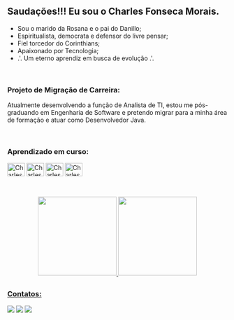 ## Saudações!!! Eu sou o Charles Fonseca Morais.

- Sou o marido da Rosana e o pai do Danillo;
- Espiritualista, democrata e defensor do livre pensar;
- Fiel torcedor do Corinthians;
- Apaixonado por Tecnologia;
- .'. Um eterno aprendiz em busca de evolução .'.

<br>

### Projeto de Migração de Carreira:

Atualmente desenvolvendo a função de Analista de TI, estou me pós-graduando em Engenharia de Software e pretendo migrar para a minha área de formação e atuar como Desenvolvedor Java.

<br>

### Aprendizado em curso:

<div style="display: inline_block">
     <img align="center" alt="Charles-Java" height="30" width="40"
       src="https://cdn.jsdelivr.net/gh/devicons/devicon/icons/java/java-original.svg" width="40" height="40"/>
     <img align="center" alt="Charles-SpringBoot" height="30" width="40"
       src="https://cdn.jsdelivr.net/gh/devicons/devicon/icons/spring/spring-original.svg" width="40" height="40"/>
     <img align="center" alt="Charles-MySQL" height="30" width="40"
       src="https://cdn.jsdelivr.net/gh/devicons/devicon/icons/mysql/mysql-original.svg" width="40" height="40" />
     <img align="center" alt="Charles-MongoDB" height="30" width="40"
       src="https://cdn.jsdelivr.net/gh/devicons/devicon/icons/adonisjs/adonisjs-original.svg" height="30" width="40"/>      
</div>

##

<br>        

<div align="center">
<a href="https://github.com/charlesfonsecamorais">
  <img height="180em" src="https://github-readme-stats.vercel.app/api?username=charlesfonsecamorais&show_icons=true&theme=cobalt&include_all_commits=true&count_private=true"/>
  <img height="180em" src="https://github-readme-stats.vercel.app/api/top-langs/?username=charlesfonsecamorais&layout=compact&langs_count=7&theme=cobalt"/>
</div>
  
##
  
### Contatos:
<div>
<a href="https://instagram.com/_charlesfonsecamorais" target="_blank"><img src="https://img.shields.io/badge/-Instagram-%23E4405F?style=for-the-badge&logo=instagram&logoColor=white" target="_blank"></a>
<a href = "mailto:charlesfonsecamorais@gmail.com"><img src="https://img.shields.io/badge/Gmail-D14836?style=for-the-badge&logo=gmail&logoColor=white" target="_blank"></a>
<a href="https://www.linkedin.com/in/charlesfonsecamorais" target="_blank"><img src="https://img.shields.io/badge/-LinkedIn-%230077B5?style=for-the-badge&logo=linkedin&logoColor=white" target="_blank"></a>   
</div>

  
